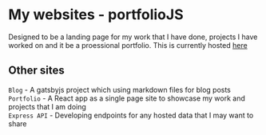 # My websites - portfolioJS

Designed to be a landing page for my work that I have done, projects I have worked on and it be a proessional portfolio. This is currently hosted [here](https://tommisson.uk)


## Other sites 

`Blog` - A gatsbyjs project which using markdown files for blog posts  
`Portfolio` - A React app as a single page site to showcase my work and projects that I am doing   
`Express API` - Developing endpoints for any hosted data that I may want to share  

